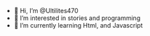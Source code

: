 - 👋 Hi, I’m @Ultilites470
- 👀 I’m interested in stories and programming
- 🌱 I’m currently learning Html, and Javascript
